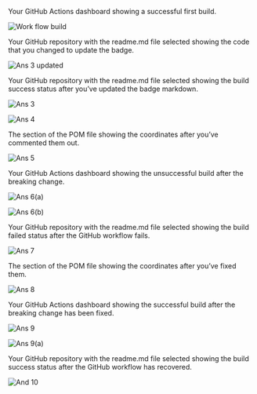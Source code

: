  Your GitHub Actions dashboard showing a successful first build.
 
 ![Work flow build](https://user-images.githubusercontent.com/113263983/221074481-c940033b-917b-4ede-8a49-649b82a15473.png)

Your GitHub repository with the readme.md file selected showing the code that you
changed to update the badge.

![Ans 3 updated](https://user-images.githubusercontent.com/113263983/221075991-d8554076-cc35-4a48-a6ab-01597bc20e8b.png)


Your GitHub repository with the readme.md file selected showing the build success status after you’ve updated the badge markdown.

![Ans 3](https://user-images.githubusercontent.com/113263983/221076091-f01a69e3-d01d-4884-8d58-12642c4112d4.png)

![Ans 4](https://user-images.githubusercontent.com/113263983/221074595-e6f00e02-a993-458a-9e67-ede8672c02e4.png)

The section of the POM file showing the coordinates after you’ve commented them
out.

![Ans 5](https://user-images.githubusercontent.com/113263983/221074636-fef53446-dad4-4fdc-87df-37f261b36a40.png)

Your GitHub Actions dashboard showing the unsuccessful build after the breaking
change.

![Ans 6(a)](https://user-images.githubusercontent.com/113263983/221074683-506ea624-4ffc-44eb-9551-dc6a7b8f7701.png)


![Ans 6(b)](https://user-images.githubusercontent.com/113263983/221074696-785056c2-994a-4e60-b30d-271e670f2377.png)


Your GitHub repository with the readme.md file selected showing the build failed status after the GitHub workflow fails.

![Ans 7](https://user-images.githubusercontent.com/113263983/221074777-0423ad4c-8f19-40df-8a33-4b04f03a4fd4.png)

The section of the POM file showing the coordinates after you’ve fixed them.

![Ans 8](https://user-images.githubusercontent.com/113263983/221074813-e8f0d99b-da5d-4e99-822b-c5a32b448852.png)


Your GitHub Actions dashboard showing the successful build after the breaking change has been fixed.


![Ans 9](https://user-images.githubusercontent.com/113263983/221074855-c2cf6479-1564-40a8-bef0-40594f0ac126.png)


![Ans 9(a)](https://user-images.githubusercontent.com/113263983/221074880-0917b068-41d1-44ed-8384-3afd2aa492f5.png)


Your GitHub repository with the readme.md file selected showing the build success status after the GitHub workflow has recovered.


![And 10](https://user-images.githubusercontent.com/113263983/221074923-de163942-9d36-42ee-8873-2407772ea803.png)


